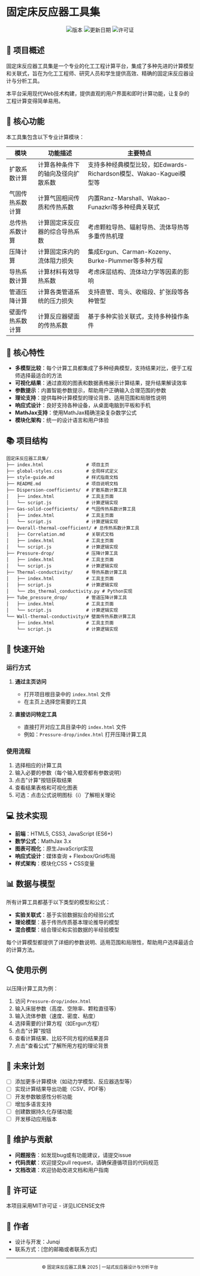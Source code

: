 # 固定床反应器工具集

<div align="center">
  
![版本](https://img.shields.io/badge/版本-1.0.0-blue)
![更新日期](https://img.shields.io/badge/更新日期-2025--04--01-green)
![许可证](https://img.shields.io/badge/许可证-MIT-orange)

</div>

## 📖 项目概述

固定床反应器工具集是一个专业的化工工程计算平台，集成了多种先进的计算模型和关联式，旨在为化工工程师、研究人员和学生提供高效、精确的固定床反应器设计与分析工具。

本平台采用现代Web技术构建，提供直观的用户界面和即时计算功能，让复杂的工程计算变得简单易用。

## 🔧 核心功能

本工具集包含以下专业计算模块：

| 模块 | 功能描述 | 主要特点 |
|------|----------|---------|
| 扩散系数计算 | 计算各种条件下的轴向及径向扩散系数 | 支持多种经典模型比较，如Edwards-Richardson模型、Wakao-Kaguei模型等 |
| 气固传热系数计算 | 计算气固相间传质和传热系数 | 内置Ranz-Marshall、Wakao-Funazkri等多种经典关联式 |
| 总传热系数计算 | 计算固定床反应器的综合导热系数 | 考虑颗粒导热、辐射导热、流体导热等多重传热机理 |
| 压降计算 | 计算固定床内的流体阻力损失 | 集成Ergun、Carman-Kozeny、Burke-Plummer等多种方程 |
| 导热系数计算 | 计算材料有效导热系数 | 考虑床层结构、流体动力学等因素的影响 |
| 管道压降计算 | 计算各类管道系统的压力损失 | 支持直管、弯头、收缩段、扩张段等各种管型 |
| 壁面传热系数计算 | 计算反应器壁面的传热系数 | 基于多种实验关联式，支持多种操作条件 |

## 🌟 核心特性

- **多模型比较**：每个计算工具都集成了多种经典模型，支持结果对比，便于工程师选择最适合的方法
- **可视化结果**：通过直观的图表和数据表格展示计算结果，提升结果解读效率
- **参数提示**：内置智能参数提示，帮助用户正确输入合理范围的参数
- **理论支持**：提供每种计算模型的理论背景、适用范围和局限性说明
- **响应式设计**：良好支持各种设备，从桌面电脑到平板和手机
- **MathJax支持**：使用MathJax精确渲染复杂数学公式
- **模块化架构**：统一的设计语言和用户体验

## 📚 项目结构

```
固定床反应器工具集/
├── index.html                # 项目主页
├── global-styles.css         # 全局样式定义
├── style-guide.md            # 样式指南文档
├── README.md                 # 项目说明文档
├── Dispersion-coefficients/  # 扩散系数计算工具
│   ├── index.html            # 工具主页面
│   └── script.js             # 计算逻辑实现
├── Gas-solid-coefficients/   # 气固传热系数计算工具
│   ├── index.html            # 工具主页面
│   └── script.js             # 计算逻辑实现
├── Overall-thermal-coefficient/ # 总传热系数计算工具
│   ├── Correlation.md        # 关联式文档
│   ├── index.html            # 工具主页面
│   └── script.js             # 计算逻辑实现
├── Pressure-drop/            # 压降计算工具
│   ├── index.html            # 工具主页面
│   └── script.js             # 计算逻辑实现
├── Thermal-conductivity/     # 导热系数计算工具
│   ├── index.html            # 工具主页面
│   ├── script.js             # 计算逻辑实现
│   └── zbs_thermal_conductivity.py # Python实现
├── Tube_pressure_drop/       # 管道压降计算工具
│   ├── index.html            # 工具主页面
│   └── script.js             # 计算逻辑实现
└── Wall-thermal-conductivity/# 壁面传热系数计算工具
    ├── index.html            # 工具主页面
    └── script.js             # 计算逻辑实现
```

## 🚀 快速开始

### 运行方式

1. **通过主页访问**
   - 打开项目根目录中的 `index.html` 文件
   - 在主页上选择您需要的工具

2. **直接访问特定工具**
   - 直接打开对应工具目录中的 `index.html` 文件
   - 例如：`Pressure-drop/index.html` 打开压降计算工具

### 使用流程

1. 选择相应的计算工具
2. 输入必要的参数（每个输入框旁都有参数说明）
3. 点击"计算"按钮获取结果
4. 查看结果表格和可视化图表
5. 可选：点击公式说明图标（ℹ️）了解相关理论

## 💻 技术实现

- **前端**：HTML5, CSS3, JavaScript (ES6+)
- **数学公式**：MathJax 3.x
- **图表可视化**：原生JavaScript实现
- **响应式设计**：媒体查询 + Flexbox/Grid布局
- **样式架构**：模块化CSS + CSS变量

## 📊 数据与模型

所有计算工具都基于以下类型的模型和公式：

- **实验关联式**：基于实验数据拟合的经验公式
- **理论模型**：基于传热传质基本理论推导的模型
- **混合模型**：结合理论和实验数据的半经验模型

每个计算模型都提供了详细的参数说明、适用范围和局限性，帮助用户选择最适合的计算方法。

## 🔍 使用示例

以压降计算工具为例：

1. 访问 `Pressure-drop/index.html`
2. 输入床层参数（高度、空隙率、颗粒直径等）
3. 输入流体参数（速度、密度、粘度）
4. 选择需要的计算方程（如Ergun方程）
5. 点击"计算"按钮
6. 查看计算结果、比较不同方程的结果差异
7. 点击"查看公式"了解所用方程的理论背景

## 🎯 未来计划

- [ ] 添加更多计算模块（如动力学模型、反应器选型等）
- [ ] 实现计算结果导出功能（CSV、PDF等）
- [ ] 开发参数敏感性分析功能
- [ ] 增加多语言支持
- [ ] 创建数据持久化存储功能
- [ ] 开发移动应用版本

## 📝 维护与贡献

- **问题报告**：如发现bug或有功能建议，请提交issue
- **代码贡献**：欢迎提交pull request，请确保遵循项目的代码规范
- **文档改进**：欢迎协助改进文档和用户指南

## 📄 许可证

本项目采用MIT许可证 - 详见LICENSE文件

## 👤 作者

- 设计与开发：Junqi
- 联系方式：[您的邮箱或者联系方式]

---

<div align="center">
  <sub>© 固定床反应器工具集 2025 | 一站式反应器设计与分析平台</sub>
</div>
